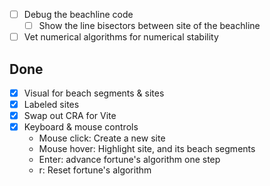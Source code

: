 - [ ] Debug the beachline code
  - [ ] Show the line bisectors between site of the beachline

- [ ] Vet numerical algorithms for numerical stability

## Done
- [x] Visual for beach segments & sites
- [x] Labeled sites
- [x] Swap out CRA for Vite
- [x] Keyboard & mouse controls
  - Mouse click: Create a new site
  - Mouse hover: Highlight site, and its beach segments
  - Enter: advance fortune's algorithm one step
  - r: Reset fortune's algorithm
